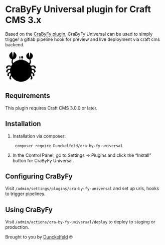 # CraByFy Universal plugin for Craft CMS 3.x

Based on the [CraByFy plugin](https://github.com/Dunckelfeld/craft_crabyfy), 
CraByFy Universal can be used to simply 
trigger a gitlab pipeline hook for preview and live deployment 
via craft cms backend.

![Screenshot](resources/img/crabyfy.png)

## Requirements

This plugin requires Craft CMS 3.0.0 or later.

## Installation

1. Installation via composer:

        composer require Dunckelfeld/cra-by-fy-universal

2. In the Control Panel, go to Settings → Plugins and click the 
“Install” button for CraByFy Universal.

## Configuring CraByFy

Visit `/admin/settings/plugins/cra-by-fy-universal` and set up urls, hooks to trigger pipelines.

## Using CraByFy

Visit `/admin/actions/cra-by-fy-universal/deploy` to deploy to staging or production.

Brought to you by [Dunckelfeld](dunckelfeld.de) 🤓